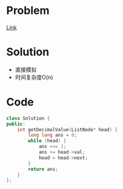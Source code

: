 # Problem
[Link](https://leetcode-cn.com/problems/convert-binary-number-in-a-linked-list-to-integer/)

# Solution

* 直接模拟
* 时间复杂度O(n)

# Code
```cpp
class Solution {
public:
    int getDecimalValue(ListNode* head) {
        long long ans = 0;
        while (head) {
            ans <<= 1;
            ans += head->val;
            head = head->next;
        }
        return ans;
    }
};
```